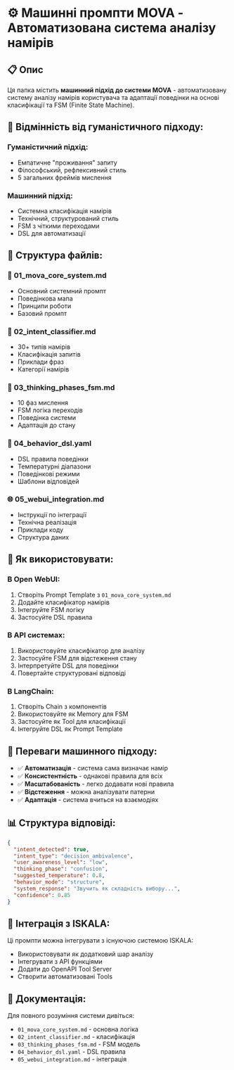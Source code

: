# ⚙️ Машинні промпти MOVA - Автоматизована система аналізу намірів

## 📋 Опис

Ця папка містить **машинний підхід до системи MOVA** - автоматизовану систему аналізу намірів користувача та адаптації поведінки на основі класифікації та FSM (Finite State Machine).

## 🔄 Відмінність від гуманістичного підходу:

### Гуманістичний підхід:
- Емпатичне "проживання" запиту
- Філософський, рефлексивний стиль
- 5 загальних фреймів мислення

### Машинний підхід:
- Системна класифікація намірів
- Технічний, структурований стиль
- FSM з чіткими переходами
- DSL для автоматизації

## 📁 Структура файлів:

### 🧠 **01_mova_core_system.md**
- Основний системний промпт
- Поведінкова мапа
- Принципи роботи
- Базовий промпт

### 🎯 **02_intent_classifier.md**
- 30+ типів намірів
- Класифікація запитів
- Приклади фраз
- Категорії намірів

### 🔄 **03_thinking_phases_fsm.md**
- 10 фаз мислення
- FSM логіка переходів
- Поведінка системи
- Адаптація до стану

### 🧰 **04_behavior_dsl.yaml**
- DSL правила поведінки
- Температурні діапазони
- Поведінкові режими
- Шаблони відповідей

### 🌐 **05_webui_integration.md**
- Інструкції по інтеграції
- Технічна реалізація
- Приклади коду
- Структура даних

## 🚀 Як використовувати:

### В Open WebUI:
1. Створіть Prompt Template з `01_mova_core_system.md`
2. Додайте класифікатор намірів
3. Інтегруйте FSM логіку
4. Застосуйте DSL правила

### В API системах:
1. Використовуйте класифікатор для аналізу
2. Застосуйте FSM для відстеження стану
3. Інтерпретуйте DSL для поведінки
4. Повертайте структуровані відповіді

### В LangChain:
1. Створіть Chain з компонентів
2. Використовуйте як Memory для FSM
3. Застосуйте як Tool для класифікації
4. Інтегруйте DSL як Prompt Template

## 🎯 Переваги машинного підходу:

- ✅ **Автоматизація** - система сама визначає намір
- ✅ **Консистентність** - однакові правила для всіх
- ✅ **Масштабованість** - легко додавати нові правила
- ✅ **Відстеження** - можна аналізувати патерни
- ✅ **Адаптація** - система вчиться на взаємодіях

## 📊 Структура відповіді:

```json
{
  "intent_detected": true,
  "intent_type": "decision_ambivalence",
  "user_awareness_level": "low",
  "thinking_phase": "confusion",
  "suggested_temperature": 0.8,
  "behavior_mode": "structure",
  "system_response": "Звучить як складність вибору...",
  "confidence": 0.85
}
```

## 🔗 Інтеграція з ISKALA:

Ці промпти можна інтегрувати з існуючою системою ISKALA:
- Використовувати як додатковий шар аналізу
- Інтегрувати з API функціями
- Додати до OpenAPI Tool Server
- Створити автоматизовані Tools

## 📖 Документація:

Для повного розуміння системи дивіться:
- `01_mova_core_system.md` - основна логіка
- `02_intent_classifier.md` - класифікація
- `03_thinking_phases_fsm.md` - FSM модель
- `04_behavior_dsl.yaml` - DSL правила
- `05_webui_integration.md` - інтеграція 